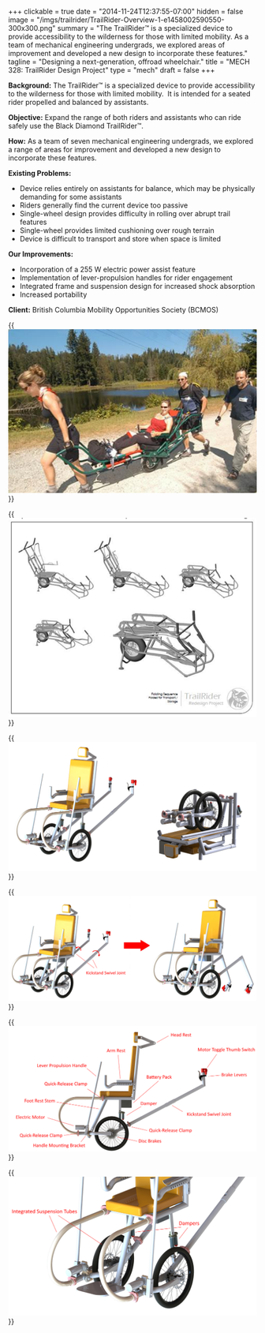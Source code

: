 +++
clickable = true
date = "2014-11-24T12:37:55-07:00"
hidden = false
image = "/imgs/trailrider/TrailRider-Overview-1-e1458002590550-300x300.png"
summary = "The TrailRider™ is a specialized device to provide accessibility to the wilderness for those with limited mobility. As a team of mechanical engineering undergrads, we explored areas of improvement and developed a new design to incorporate these features."
tagline = "Designing a next-generation, offroad wheelchair."
title = "MECH 328: TrailRider Design Project"
type = "mech"
draft = false
+++

__Background:__ The TrailRider™ is a specialized device to provide accessibility to the wilderness for those with limited mobility.  It is intended for a seated rider propelled and balanced by assistants.

__Objective:__ Expand the range of both riders and assistants who can ride safely use the Black Diamond TrailRider™.

__How:__ As a team of seven mechanical engineering undergrads, we explored a range of areas for improvement and developed a new design to incorporate these features.

__Existing Problems:__

<ul style="text-align: left;">
	<li>Device relies entirely on assistants for balance, which may be physically demanding for some assistants</li>
	<li>Riders generally find the current device too passive</li>
	<li>Single-wheel design provides difficulty in rolling over abrupt trail features</li>
	<li>Single-wheel provides limited cushioning over rough terrain</li>
	<li>Device is difficult to transport and store when space is limited</li>
</ul>

__Our Improvements:__

<ul>
	<li style="text-align: left;">Incorporation of a 255 W electric power assist feature</li>
	<li style="text-align: left;">Implementation of lever-propulsion handles for rider engagement</li>
	<li style="text-align: left;">Integrated frame and suspension design for increased shock absorption</li>
	<li style="text-align: left;">Increased portability</li>
</ul>

__Client:__ British Columbia Mobility Opportunities Society (BCMOS)

{{<img caption="Original TrailRider in use. (Image courtesy of BCMOS)"
src="/imgs/trailrider/Original-TR-in-use.png">}}

{{<img caption="How the original TrailRider folds for transportation."
src="/imgs/trailrider/Original-TR-CAD.png">}}

{{<img caption="Our TrailRider in the folded configuration, 56% smaller than the current design."
src="/imgs/trailrider/TrailRider-Overview.png">}}

{{<img caption="Diagram showing the how the kickstand is integrated with the assistant's push handles."
src="/imgs/trailrider/Kickstand-diagram.png">}}

{{<img caption="Overview of our redesigned TrailRider."
src="/imgs/trailrider/Side-view_annotated-large.png">}}

{{<img caption="Close up of the integrated frame and suspension system."
src="/imgs/trailrider/Suspension_annotated-large.png">}}